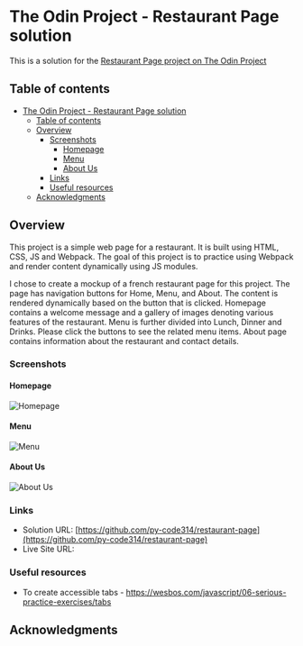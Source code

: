 # The Odin Project - Restaurant Page solution

This is a solution for the [Restaurant Page project on The Odin Project](https://www.theodinproject.com/lessons/node-path-javascript-restaurant-page)

## Table of contents

- [The Odin Project - Restaurant Page solution](#the-odin-project---restaurant-page-solution)
  - [Table of contents](#table-of-contents)
  - [Overview](#overview)
    - [Screenshots](#screenshots)
      - [Homepage](#homepage)
      - [Menu](#menu)
      - [About Us](#about-us)
    - [Links](#links)
    - [Useful resources](#useful-resources)
  - [Acknowledgments](#acknowledgments)

## Overview

This project is a simple web page for a restaurant. It is built using HTML, CSS, JS and Webpack. The goal of this project is to practice using Webpack and render content dynamically using JS modules. 

I chose to create a mockup of a french restaurant page for this project. The page has navigation buttons for Home, Menu, and About. The content is rendered dynamically based on the button that is clicked. Homepage contains a welcome message and a gallery of images denoting various features of the restaurant. Menu is further divided into Lunch, Dinner and Drinks. Please click the buttons to see the related menu items. About page contains information about the restaurant and contact details. 


### Screenshots

#### Homepage

![Homepage](./src/assets/images/screenshots/screenshot-laptop-homepage.png)

####  Menu

![Menu](./src/assets/images/screenshots/screenshot-laptop-menu.png)

#### About Us

![About Us](./src/assets/images/screenshots/screenshot-laptop-about.png)


### Links

- Solution URL: [https://github.com/py-code314/restaurant-page](https://github.com/py-code314/restaurant-page)
- Live Site URL: 


### Useful resources
- To create accessible tabs - https://wesbos.com/javascript/06-serious-practice-exercises/tabs




## Acknowledgments
